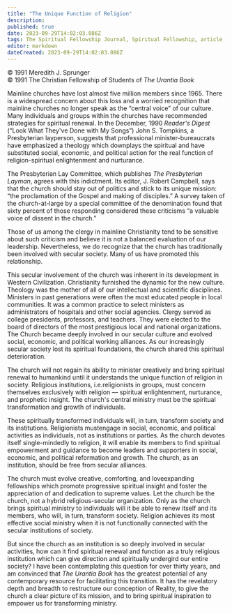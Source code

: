 ```yaml
---
title: "The Unique Function of Religion"
description: 
published: true
date: 2023-09-29T14:02:03.086Z
tags: The Spiritual Fellowship Journal, Spiritual Fellowship, article
editor: markdown
dateCreated: 2023-09-29T14:02:03.086Z
---
```


<p class="v-card v-sheet theme--light gray lighten-3 px-2">© 1991 Meredith J. Sprunger<br>© 1991 The Christian Fellowship of Students of <i>The Urantia Book</i></p>

Mainline churches have lost almost five million members since 1965. There is a widespread concern about this loss and a worried recognition that mainline churches no longer speak as the “central voice” of our culture. Many individuals and groups within the churches have recommended strategies for spiritual renewal. In the December, 1990 _Reader's Digest_ (“Look What They've Done with My Songs”) John S. Tompkins, a Presbyterian layperson, suggests that professional minister-bureaucrats have emphasized a theology which downplays the spiritual and have substituted social, economic, and political action for the real function of religion-spiritual enlightenment and nurturance.

The Presbyterian Lay Committee, which publishes _The Presbyterian Layman_, agrees with this indictment. Its editor, J. Robert Campbell, says that the church should stay out of politics and stick to its unique mission: “the proclamation of the Gospel and making of disciples.” A survey taken of the church-at-large by a special committee of the denomination found that sixty percent of those responding considered these criticisms “a valuable voice of dissent in the church.”

Those of us among the clergy in mainline Christianity tend to be sensitive about such criticism and believe it is not a balanced evaluation of our leadership. Nevertheless, we do recognize that the church has traditionally been involved with secular society. Many of us have promoted this relationship.

This secular involvement of the church was inherent in its development in Western Civilization. Christianity furnished the dynamic for the new culture. Theology was the mother of all of our intellectual and scientific disciplines. Ministers in past generations were often the most educated people in local communities. It was a common practice to select ministers as administrators of hospitals and other social agencies. Clergy served as college presidents, professors, and teachers. They were elected to the board of directors of the most prestigious local and national organizations. The Church became deeply involved in our secular culture and evolved social, economic, and political working alliances. As our increasingly secular society lost its spiritual foundations, the church shared this spiritual deterioration.

The church will not regain its ability to minister creatively and bring spiritual renewal to humankind until it understands the unique function of religion in society. Religious institutions, i.e.religionists in groups, must concern themselves exclusively with religion — spiritual enlightenment, nurturance, and prophetic insight. The church's central ministry must be the spiritual transformation and growth of individuals.

These spiritually transformed individuals will, in turn, transform society and its institutions. Religionists mustengage in social, economic, and political activities as individuals, not as institutions or parties. As the church devotes itself single-mindedly to religion, it will enable its members to find spiritual empowerment and guidance to become leaders and supporters in social, economic, and political reformation and growth. The church, as an institution, should be free from secular alliances.

The church must evolve creative, comforting, and loveexpanding fellowships which promote progressive spiritual insight and foster the appreciation of and dedication to supreme values. Let the church be the church, not a hybrid religious-secular organization. Only as the church brings spiritual ministry to individuals will it be able to renew itself and its members, who will, in turn, transform society. Religion achieves its most effective social ministry when it is not functionally connected with the secular institutions of society.

But since the church as an institution is so deeply involved in secular activities, how can it find spiritual renewal and function as a truly religious institution which can give direction and spiritually undergird our entire society? I have been contemplating this question for over thirty years, and am convinced that _The Urantia Book_ has the greatest potential of any contemporary resource for facilitating this transition. It has the revelatory depth and breadth to restructure our conception of Reality, to give the church a clear picture of its mission, and to bring spiritual inspiration to empower us for transforming ministry.